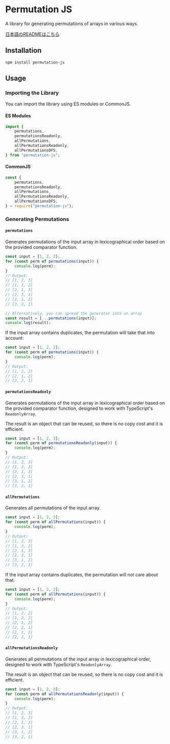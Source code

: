 # Permutation JS

A library for generating permutations of arrays in various ways.

[日本語のREADMEはこちら](./README.ja.md)

## Installation

```sh
npm install permutation-js
```

## Usage

### Importing the Library

You can import the library using ES modules or CommonJS.

#### ES Modules

```javascript
import {
	permutations,
	permutationsReadonly,
	allPermutations,
	allPermutationsReadonly,
	allPermutationsDFS,
} from "permutation-js";
```

#### CommonJS

```javascript
const {
	permutations,
	permutationsReadonly,
	allPermutations,
	allPermutationsReadonly,
	allPermutationsDFS,
} = require("permutation-js");
```

### Generating Permutations

#### `permutations`

Generates permutations of the input array in lexicographical order based on the provided comparator function.

```javascript
const input = [1, 2, 3];
for (const perm of permutations(input)) {
	console.log(perm);
}
// Output:
// [1, 2, 3]
// [1, 3, 2]
// [2, 1, 3]
// [2, 3, 1]
// [3, 1, 2]
// [3, 2, 1]

// Alternatively, you can spread the generator into an array
const result = [...permutations(input)];
console.log(result);
```

If the input array contains duplicates, the permutation will take that into account:

```javascript
const input = [1, 2, 2];
for (const perm of permutations(input)) {
	console.log(perm);
}
// Output:
// [1, 2, 2]
// [2, 1, 2]
// [2, 2, 1]
```

#### `permutationsReadonly`

Generates permutations of the input array in lexicographical order based on the provided comparator function, designed to work with TypeScript's `ReadonlyArray`.

The result is an object that can be reused, so there is no copy cost and it is efficient.

```javascript
const input = [1, 2, 3];
for (const perm of permutationsReadonly(input)) {
	console.log(perm);
}
// Output:
// [1, 2, 3]
// [1, 3, 2]
// [2, 1, 3]
// [2, 3, 1]
// [3, 1, 2]
// [3, 2, 1]
```

#### `allPermutations`

Generates all permutations of the input array.

```javascript
const input = [1, 2, 3];
for (const perm of allPermutations(input)) {
	console.log(perm);
}
// Output:
// [1, 2, 3]
// [1, 3, 2]
// [2, 1, 3]
// [2, 3, 1]
// [3, 1, 2]
// [3, 2, 1]
```

If the input array contains duplicates, the permutation will not care about that:

```javascript
const input = [1, 2, 2];
for (const perm of allPermutations(input)) {
	console.log(perm);
}
// Output:
// [1, 2, 2]
// [1, 2, 2]
// [2, 1, 2]
// [2, 2, 1]
// [2, 1, 2]
// [2, 2, 1]
```

#### `allPermutationsReadonly`

Generates all permutations of the input array in lexicographical order, designed to work with TypeScript's `ReadonlyArray`.

The result is an object that can be reused, so there is no copy cost and it is efficient.

```javascript
const input = [1, 2, 3];
for (const perm of allPermutationsReadonly(input)) {
	console.log(perm);
}
// Output:
// [1, 2, 3]
// [1, 3, 2]
// [2, 1, 3]
// [2, 3, 1]
// [3, 1, 2]
// [3, 2, 1]
```
